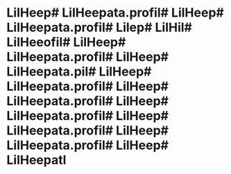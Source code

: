 # LilHeep# LilHeepata.profil# LilHeep# LilHeepata.profil# Lilep# LilHil# LilHeeofil# LilHeep# LilHeepata.profil# LilHeep# LilHeepata.pil# LilHeep# LilHeepata.profil# LilHeep# LilHeepata.profil# LilHeep# LilHeepata.profil# LilHeep# LilHeepata.profil# LilHeep# LilHeepata.profil# LilHeep# LilHeepatl
      
